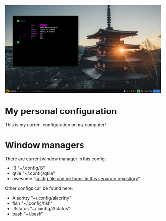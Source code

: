 <img src="./assets/screenshot.png">

# My personal configuration

This is my current configuration on my computer!

# Window managers

There are current window manager in this config:

- i3 "~/.config/i3"
- qtile "~/.config/qtile"
- awesome "[config file can be found in this separate repository](https://github.com/ltuyen1/awm-config)"

Other configs can be found here:

- Alacritty "~/.config/alacritty"
- fish "~/.config/fish"
- i3status "~/.config/i3status"
- bash "~/.bash"
